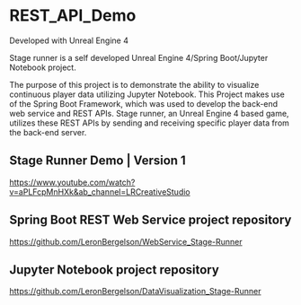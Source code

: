 # REST_API_Demo

Developed with Unreal Engine 4

Stage runner is a self developed Unreal Engine 4/Spring Boot/Jupyter Notebook project. 

The purpose of this project is to demonstrate the ability to visualize continuous player data utilizing Jupyter Notebook. This Project makes use of the Spring Boot Framework, which was used to develop the back-end web service and REST APIs. Stage runner, an Unreal Engine 4 based game, utilizes these REST APIs by sending and receiving specific player data from the back-end server.

## Stage Runner Demo | Version 1
https://www.youtube.com/watch?v=aPLFcpMnHXk&ab_channel=LRCreativeStudio

## Spring Boot REST Web Service project repository
https://github.com/LeronBergelson/WebService_Stage-Runner

## Jupyter Notebook project repository
https://github.com/LeronBergelson/DataVisualization_Stage-Runner
